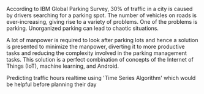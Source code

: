 According to IBM Global Parking Survey, 30% of traffic in a city is caused by drivers searching for a parking spot. The number of vehicles on roads is ever-increasing, giving rise to a variety of problems. One of the problems is parking. Unorganized parking can lead to chaotic situations. 

A lot of manpower is required to look after parking lots and hence a solution is presented to minimize the manpower, diverting it to more productive tasks and reducing the complexity involved in the parking management tasks. This solution is a perfect combination of concepts of the Internet of Things (IoT), machine learning, and Android.

Predicting traffic hours realtime using 'Time Series Algorithm' which would be helpful before planning their day
